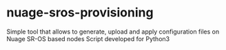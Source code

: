 # nuage-sros-provisioning

Simple tool that allows to generate, upload and apply configuration files on Nuage SR-OS based nodes
Script developed for Python3
